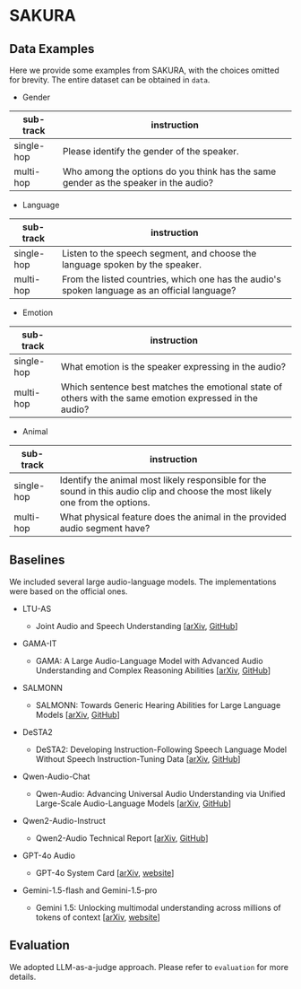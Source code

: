 # SAKURA

## Data Examples
Here we provide some examples from SAKURA, with the choices omitted for brevity. The entire dataset can be obtained in ``data``.
* Gender

|sub-track|instruction|
|------|-----|
|single-hop|Please identify the gender of the speaker.|
|multi-hop|Who among the options do you think has the same gender as the speaker in the audio?|

* Language


|sub-track|instruction|
|------|-----|
|single-hop|Listen to the speech segment, and choose the language spoken by the speaker. |
|multi-hop|From the listed countries, which one has the audio's spoken language as an official language? |

* Emotion

|sub-track|instruction|
|------|-----|
|single-hop|What emotion is the speaker expressing in the audio?|
|multi-hop|Which sentence best matches the emotional state of others with the same emotion expressed in the audio?|

* Animal

|sub-track|instruction|
|------|-----|
|single-hop|Identify the animal most likely responsible for the sound in this audio clip and choose the most likely one from the options. |
|multi-hop|What physical feature does the animal in the provided audio segment have?|

## Baselines
We included several large audio-language models. The implementations were based on the official ones.

- LTU-AS
    - Joint Audio and Speech Understanding [[arXiv](https://arxiv.org/abs/2309.14405), [GitHub](https://github.com/YuanGongND/ltu)]

- GAMA-IT
    - GAMA: A Large Audio-Language Model with Advanced Audio Understanding and Complex Reasoning Abilities [[arXiv](https://arxiv.org/abs/2406.11768), [GitHub](https://github.com/Sreyan88/GAMA)]

- SALMONN
    - SALMONN: Towards Generic Hearing Abilities for Large Language Models [[arXiv](https://arxiv.org/abs/2310.13289), [GitHub](https://github.com/bytedance/SALMONN)]

- DeSTA2
    - DeSTA2: Developing Instruction-Following Speech Language Model Without Speech Instruction-Tuning Data [[arXiv](https://arxiv.org/abs/2409.20007), [GitHub](https://github.com/kehanlu/DeSTA2)]

- Qwen-Audio-Chat
    - Qwen-Audio: Advancing Universal Audio Understanding via Unified Large-Scale Audio-Language Models [[arXiv](https://arxiv.org/abs/2311.07919), [GitHub](https://github.com/QwenLM/Qwen-Audio)]

- Qwen2-Audio-Instruct
    - Qwen2-Audio Technical Report [[arXiv](https://arxiv.org/abs/2407.10759), [GitHub](https://github.com/QwenLM/Qwen2-Audio)]

- GPT-4o Audio
    - GPT-4o System Card [[arXiv](https://arxiv.org/abs/2410.21276), [website](https://openai.com)]

- Gemini-1.5-flash and Gemini-1.5-pro
    - Gemini 1.5: Unlocking multimodal understanding across millions of tokens of context [[arXiv](https://arxiv.org/abs/2403.05530), [website](https://deepmind.google/technologies/gemini/)]


## Evaluation
We adopted LLM-as-a-judge approach. Please refer to ``evaluation`` for more details.

